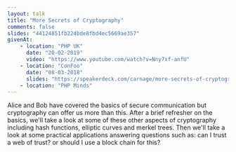 ```yaml
---
layout: talk
title: "More Secrets of Cryptography"
comments: false
slides: "44124851fb224bde8fbd4ec5669ae357"
givenAt:
    - location: "PHP UK"
      date: "20-02-2019"
      video: "https://www.youtube.com/watch?v=Nny7xf-anfU"
    - location: "ConFoo"
      date: "08-03-2018"
      slides: "https://speakerdeck.com/carnage/more-secrets-of-cryptography"
    - location: "PHP Minds"    
---
```

Alice and Bob have covered the basics of secure communication but cryptography can offer us more than this. After a brief refresher on the basics, we'll take a look at some of these other aspects of cryptography including hash functions, elliptic curves and merkel trees. Then we'll take a look at some practical applications answering questions such as: can I trust a web of trust? or should I use a block chain for this?